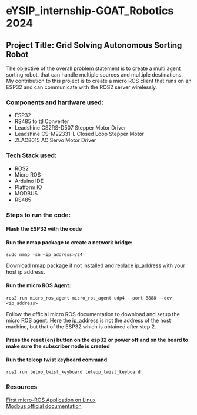 # eYSIP_internship-GOAT_Robotics 2024

## Project Title: Grid Solving Autonomous Sorting Robot

The objective of the overall problem statement is to create a multi agent sorting robot, that can handle multiple sources and multiple destinations. My contribution to this project is to create a micro ROS client that runs on an ESP32 and can communicate with the ROS2 server wirelessly. 

### Components and hardware used:
- ESP32
- RS485 to ttl Converter
- Leadshine CS2RS-D507 Stepper Motor Driver
- Leadshine CS-M22331-L Closed Loop Stepper Motor
- ZLAC8015 AC Servo Motor Driver

### Tech Stack used:
- ROS2
- Micro ROS
- Arduino IDE
- Platform IO
- MODBUS
- RS485

### Steps to run the code:

#### Flash the ESP32 with the code

#### Run the nmap package to create a network bridge:
```
sudo nmap -sn <ip_address>/24
```
Download nmap package if not installed and replace ip_address with your host ip address.
<!-- ![image](https://github.com/achararjun/eysip_internship-GOAT_Robotics/assets/106529997/30333bf2-34f6-4dbf-a677-fb42d3d893f4) -->

#### Run the micro ROS Agent:

```
ros2 run micro_ros_agent micro_ros_agent udp4 --port 8888 --dev <ip_address>
```
Follow the official micro ROS documentation to download and setup the micro ROS agent.
Here the ip_address is not the address of the host machine, but that of the ESP32 which is obtained after step 2.

#### Press the reset (en) button on the esp32 or power off and on the board to make sure the subscriber node is created
<!-- ![image](https://github.com/achararjun/eysip_internship-GOAT_Robotics/assets/106529997/d1a7f423-1e4b-422f-9c75-03c0c4368eaf) -->


#### Run the teleop twist keyboard command

```
ros2 run telop_twist_keyboard teleop_twist_keyboard
```


### Resources

[First micro-ROS Application on Linux](https://micro.ros.org/docs/tutorials/core/first_application_linux/)\
[Modbus official documentation](https://modbus.org/)

